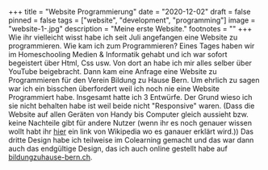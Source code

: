 +++
title = "Website Programmierung"
date = "2020-12-02"
draft = false
pinned = false
tags = ["website", "development", "programming"]
image = "website-1-.jpg"
description = "Meine erste Website."
footnotes = ""
+++
Wie ihr vielleicht wisst habe ich seit Juli angefangen eine Website zu programmieren. Wie kam ich zum Programmieren? Eines Tages haben wir im Homeschooling Medien & Informatik gehabt und ich war sofort begeistert über Html, Css usw. Von dort an habe ich mir alles selber über YouTube beigebracht. Dann kam eine Anfrage eine Website zu Programmieren für den Verein Bildung zu Hause Bern. Um ehrlich zu sagen war ich ein bisschen überfordert weil ich noch nie eine Website Programmiert habe. Insgesamt hatte ich 3 Entwürfe. Der Grund wieso ich sie nicht behalten habe ist weil beide nicht "Responsive" waren. (Dass die Website auf allen Geräten von Handy bis Computer gleich aussieht bzw. keine Nachteile gibt für andere Nutzer (wenn ihr es noch genauer wissen wollt habt ihr [hier](https://de.wikipedia.org/wiki/Responsive_Webdesign) ein link von Wikipedia wo es ganauer erklärt wird.)) Das dritte Design habe ich teilweise im Colearning gemacht und das war dann auch das endgültige Design, das ich auch online gestellt habe auf [bildungzuhause-bern.ch](https://www.bildungzuhause-bern.ch).